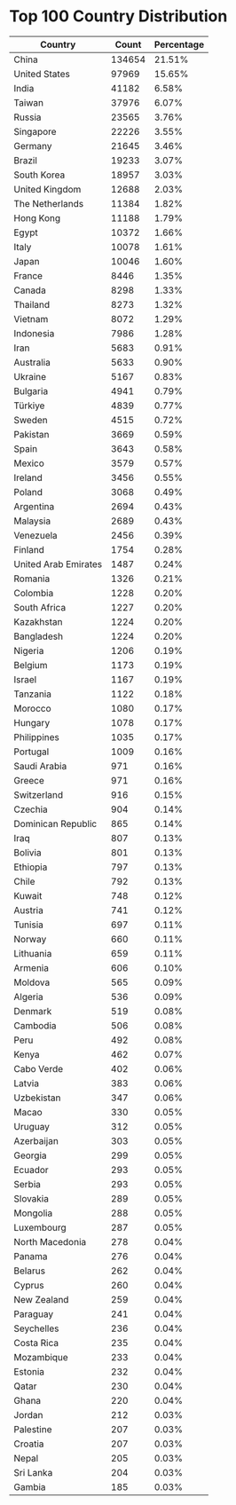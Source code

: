 # Top 100 Country Distribution
| Country | Count | Percentage |
|----|----|----|
| China | 134654 | 21.51% |
| United States | 97969 | 15.65% |
| India | 41182 | 6.58% |
| Taiwan | 37976 | 6.07% |
| Russia | 23565 | 3.76% |
| Singapore | 22226 | 3.55% |
| Germany | 21645 | 3.46% |
| Brazil | 19233 | 3.07% |
| South Korea | 18957 | 3.03% |
| United Kingdom | 12688 | 2.03% |
| The Netherlands | 11384 | 1.82% |
| Hong Kong | 11188 | 1.79% |
| Egypt | 10372 | 1.66% |
| Italy | 10078 | 1.61% |
| Japan | 10046 | 1.60% |
| France | 8446 | 1.35% |
| Canada | 8298 | 1.33% |
| Thailand | 8273 | 1.32% |
| Vietnam | 8072 | 1.29% |
| Indonesia | 7986 | 1.28% |
| Iran | 5683 | 0.91% |
| Australia | 5633 | 0.90% |
| Ukraine | 5167 | 0.83% |
| Bulgaria | 4941 | 0.79% |
| Türkiye | 4839 | 0.77% |
| Sweden | 4515 | 0.72% |
| Pakistan | 3669 | 0.59% |
| Spain | 3643 | 0.58% |
| Mexico | 3579 | 0.57% |
| Ireland | 3456 | 0.55% |
| Poland | 3068 | 0.49% |
| Argentina | 2694 | 0.43% |
| Malaysia | 2689 | 0.43% |
| Venezuela | 2456 | 0.39% |
| Finland | 1754 | 0.28% |
| United Arab Emirates | 1487 | 0.24% |
| Romania | 1326 | 0.21% |
| Colombia | 1228 | 0.20% |
| South Africa | 1227 | 0.20% |
| Kazakhstan | 1224 | 0.20% |
| Bangladesh | 1224 | 0.20% |
| Nigeria | 1206 | 0.19% |
| Belgium | 1173 | 0.19% |
| Israel | 1167 | 0.19% |
| Tanzania | 1122 | 0.18% |
| Morocco | 1080 | 0.17% |
| Hungary | 1078 | 0.17% |
| Philippines | 1035 | 0.17% |
| Portugal | 1009 | 0.16% |
| Saudi Arabia | 971 | 0.16% |
| Greece | 971 | 0.16% |
| Switzerland | 916 | 0.15% |
| Czechia | 904 | 0.14% |
| Dominican Republic | 865 | 0.14% |
| Iraq | 807 | 0.13% |
| Bolivia | 801 | 0.13% |
| Ethiopia | 797 | 0.13% |
| Chile | 792 | 0.13% |
| Kuwait | 748 | 0.12% |
| Austria | 741 | 0.12% |
| Tunisia | 697 | 0.11% |
| Norway | 660 | 0.11% |
| Lithuania | 659 | 0.11% |
| Armenia | 606 | 0.10% |
| Moldova | 565 | 0.09% |
| Algeria | 536 | 0.09% |
| Denmark | 519 | 0.08% |
| Cambodia | 506 | 0.08% |
| Peru | 492 | 0.08% |
| Kenya | 462 | 0.07% |
| Cabo Verde | 402 | 0.06% |
| Latvia | 383 | 0.06% |
| Uzbekistan | 347 | 0.06% |
| Macao | 330 | 0.05% |
| Uruguay | 312 | 0.05% |
| Azerbaijan | 303 | 0.05% |
| Georgia | 299 | 0.05% |
| Ecuador | 293 | 0.05% |
| Serbia | 293 | 0.05% |
| Slovakia | 289 | 0.05% |
| Mongolia | 288 | 0.05% |
| Luxembourg | 287 | 0.05% |
| North Macedonia | 278 | 0.04% |
| Panama | 276 | 0.04% |
| Belarus | 262 | 0.04% |
| Cyprus | 260 | 0.04% |
| New Zealand | 259 | 0.04% |
| Paraguay | 241 | 0.04% |
| Seychelles | 236 | 0.04% |
| Costa Rica | 235 | 0.04% |
| Mozambique | 233 | 0.04% |
| Estonia | 232 | 0.04% |
| Qatar | 230 | 0.04% |
| Ghana | 220 | 0.04% |
| Jordan | 212 | 0.03% |
| Palestine | 207 | 0.03% |
| Croatia | 207 | 0.03% |
| Nepal | 205 | 0.03% |
| Sri Lanka | 204 | 0.03% |
| Gambia | 185 | 0.03% |
